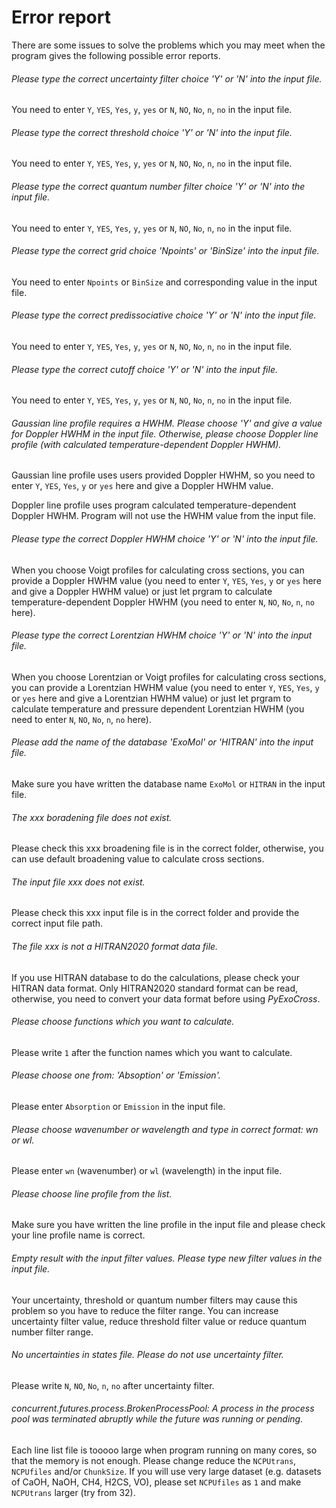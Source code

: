 # Error report

There are some issues to solve the problems which you may meet when the program gives the following possible error reports.

###### Please type the correct uncertainty filter choice 'Y' or 'N' into the input file.

You need to enter `Y`, `YES`, `Yes`, `y`, `yes` or `N`, `NO`, `No`, `n`, `no` in the input file.

###### Please type the correct threshold choice 'Y' or 'N' into the input file.

You need to enter `Y`, `YES`, `Yes`, `y`, `yes` or `N`, `NO`, `No`, `n`, `no` in the input file.

###### Please type the correct quantum number filter choice 'Y' or 'N' into the input file.

You need to enter `Y`, `YES`, `Yes`, `y`, `yes` or `N`, `NO`, `No`, `n`, `no` in the input file.

###### Please type the correct grid choice 'Npoints' or 'BinSize' into the input file.

You need to enter `Npoints` or `BinSize`  and corresponding value in the input file.

###### Please type the correct predissociative choice 'Y' or 'N' into the input file.

You need to enter `Y`, `YES`, `Yes`, `y`, `yes` or `N`, `NO`, `No`, `n`, `no` in the input file.

###### Please type the correct cutoff choice 'Y' or 'N' into the input file.

You need to enter `Y`, `YES`, `Yes`, `y`, `yes` or `N`, `NO`, `No`, `n`, `no` in the input file.

###### Gaussian line profile requires a HWHM. Please choose 'Y' and give a value for Doppler HWHM in the input file. Otherwise, please choose Doppler line profile (with calculated temperature-dependent Doppler HWHM).

Gaussian line profile uses users provided Doppler HWHM, so you need to enter `Y`, `YES`, `Yes`, `y` or `yes` here and give a Doppler HWHM value.

Doppler line profile uses program calculated temperature-dependent Doppler HWHM. Program will not use the HWHM value from the input file.

###### Please type the correct Doppler HWHM choice 'Y' or 'N' into the input file.

When you choose Voigt profiles for calculating cross sections, you can provide a Doppler HWHM value (you need to enter `Y`, `YES`, `Yes`, `y` or `yes` here and give a Doppler HWHM value) or just let prgram to calculate temperature-dependent Doppler HWHM (you need to enter `N`, `NO`, `No`, `n`, `no` here).

###### Please type the correct Lorentzian HWHM choice 'Y' or 'N' into the input file.

When you choose Lorentzian or Voigt profiles for calculating cross sections, you can provide a Lorentzian HWHM value (you need to enter `Y`, `YES`, `Yes`, `y` or `yes` here and give a Lorentzian HWHM value) or just let prgram to calculate temperature and pressure dependent Lorentzian HWHM (you need to enter `N`, `NO`, `No`, `n`, `no` here).

###### Please add the name of the database 'ExoMol' or 'HITRAN' into the input file.

Make sure you have written the database name `ExoMol` or `HITRAN` in the input file.

###### The xxx boradening file does not exist.

Please check this xxx broadening file is in the correct folder, otherwise, you can use default broadening value to calculate cross sections.

###### The input file xxx does not exist.

Please check this xxx input file is in the correct folder and provide the correct input file path.

###### The file xxx is not a HITRAN2020 format data file.

If you use HITRAN database to do the calculations, please check your HITRAN data format. Only HITRAN2020 standard format can be read, otherwise, you need to convert your data format before using *PyExoCross*.

###### Please choose functions which you want to calculate.

Please write `1` after the function names which you want to calculate.

###### Please choose one from: 'Absoption' or 'Emission'.

Please enter `Absorption` or `Emission` in the input file.

###### Please choose wavenumber or wavelength and type in correct format: wn or wl.

Please enter `wn` (wavenumber) or `wl` (wavelength) in the input file.

###### Please choose line profile from the list.

Make sure you have written the line profile in the input file and please check your line profile name is correct.

###### Empty result with the input filter values. Please type new filter values in the input file.

Your uncertainty, threshold or quantum number filters may cause this problem so you have to reduce the filter range. You can increase uncertainty filter value, reduce threshold filter value or reduce quantum number filter range.

###### No uncertainties in states file. Please do not use uncertainty filter.

Please write `N`, `NO`, `No`, `n`, `no` after uncertainty filter.

###### concurrent.futures.process.BrokenProcessPool: A process in the process pool was terminated abruptly while the future was running or pending.

Each line list file is tooooo large when program running on many cores, so that the memory is not enough. Please change reduce the `NCPUtrans`, `NCPUfiles` and/or `ChunkSize`. If you will use very large dataset (e.g. datasets of CaOH, NaOH, CH4, H2CS, VO), please set `NCPUfiles` as `1` and make `NCPUtrans` larger (try from 32).

